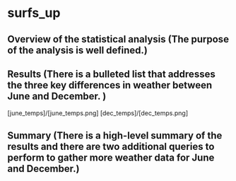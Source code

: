 # surfs_up

## Overview of the statistical analysis (The purpose of the analysis is well defined.)


## Results (There is a bulleted list that addresses the three key differences in weather between June and December. )
[june_temps]/[june_temps.png]
[dec_temps]/[dec_temps.png]

## Summary (There is a high-level summary of the results and there are two additional queries to perform to gather more weather data for June and December.)